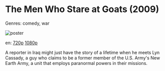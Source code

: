 # The Men Who Stare at Goats (2009)

Genres: comedy, war

![poster](http://image.tmdb.org/t/p/w500/dCr1NYTxj7jJi2OlreTzCH7xJcM.jpg)

en:
  [720p](magnet:?xt=urn:btih:BC6317E3F71E39C2DA2FF992609612BC0D9D2AD8&tr=udp://glotorrents.pw:6969/announce&tr=udp://tracker.opentrackr.org:1337/announce&tr=udp://torrent.gresille.org:80/announce&tr=udp://tracker.openbittorrent.com:80&tr=udp://tracker.coppersurfer.tk:6969&tr=udp://tracker.leechers-paradise.org:6969&tr=udp://p4p.arenabg.ch:1337&tr=udp://tracker.internetwarriors.net:1337)
  [1080p](magnet:?xt=urn:btih:593FB31C7B7DEC4D128B6897E78D660CA268EBCA&tr=udp://glotorrents.pw:6969/announce&tr=udp://tracker.opentrackr.org:1337/announce&tr=udp://torrent.gresille.org:80/announce&tr=udp://tracker.openbittorrent.com:80&tr=udp://tracker.coppersurfer.tk:6969&tr=udp://tracker.leechers-paradise.org:6969&tr=udp://p4p.arenabg.ch:1337&tr=udp://tracker.internetwarriors.net:1337)
  


A reporter in Iraq might just have the story of a lifetime when he meets Lyn Cassady, a guy who claims to be a former member of the U.S. Army's New Earth Army, a unit that employs paranormal powers in their missions.